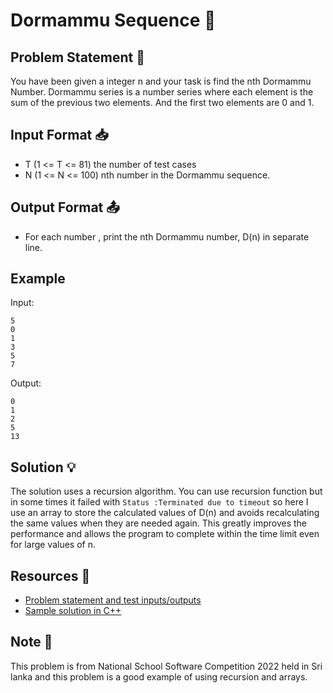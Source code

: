 # Dormammu Sequence 📜

## Problem Statement 🤔

You have been given a integer n and your task is find the nth Dormammu Number. Dormammu series is a number series where each element is the sum of the previous two elements. And the first two elements are 0 and 1.

## Input Format 📥

- T (1 <= T <= 81) the number of test cases
- N (1 <= N <= 100) nth number in the Dormammu sequence.


## Output Format 📤

- For each number , print the nth Dormammu number, D(n) in separate line.

## Example

Input:

``` 
5
0
1
3
5
7
```

Output:
```
0
1
2
5
13
```

## Solution 💡

The solution uses a recursion algorithm. You can use recursion function but in some times it failed with ```Status :Terminated due to timeout``` so here I use an array to store the calculated values of D(n) and avoids recalculating the same values when they are needed again. This greatly improves the performance and allows the program to complete within the time limit even for large values of n.

## Resources 🔗

- [Problem statement and test inputs/outputs](https://www.hackerrank.com/contests/nssc-2022/challenges/dormammu-sequence)
- [Sample solution in C++](https://github.com/LakiraMD/Algorithm-Mastery/blob/main/Competitions/NSSC-2022/Dormammu-Sequence/dormammu-sequence.cpp)

## Note 📝
This problem is from National School Software Competition 2022 held in Sri lanka and this problem is a good example of using recursion and arrays.
